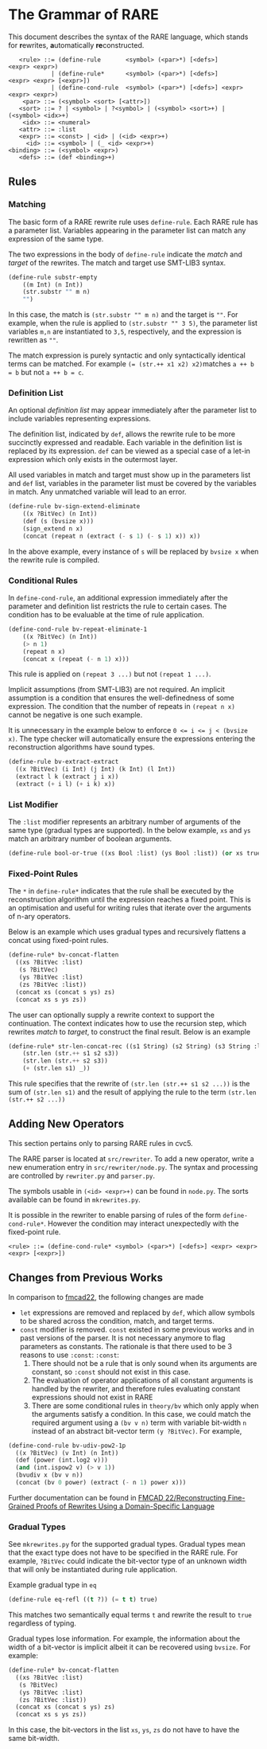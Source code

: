 # The Grammar of RARE

This document describes the syntax of the RARE language, which stands for
**r**ewrites, **a**utomatically **re**constructed.

``` dsl
   <rule> ::= (define-rule       <symbol> (<par>*) [<defs>]        <expr> <expr>)
            | (define-rule*      <symbol> (<par>*) [<defs>]        <expr> <expr> [<expr>])
            | (define-cond-rule  <symbol> (<par>*) [<defs>] <expr> <expr> <expr>)
    <par> ::= (<symbol> <sort> [<attr>])
   <sort> ::= ? | <symbol> | ?<symbol> | (<symbol> <sort>+) | (<symbol> <idx>+)
    <idx> ::= <numeral>
   <attr> ::= :list
   <expr> ::= <const> | <id> | (<id> <expr>+)
     <id> ::= <symbol> | (_ <id> <expr>+)
<binding> ::= (<symbol> <expr>)
   <defs> ::= (def <binding>+)
```

## Rules

### Matching

The basic form of a RARE rewrite rule uses `define-rule`. Each RARE rule has a
parameter list. Variables appearing in the parameter list can match any
expression of the same type.

The two expressions in the body of `define-rule` indicate the *match* and
*target* of the rewrites. The match and target use SMT-LIB3 syntax.

``` lisp
(define-rule substr-empty
	((m Int) (n Int))
	(str.substr "" m n)
	"")
```

In this case, the match is `(str.substr "" m n)` and the target is `""`. For
example, when the rule is applied to `(str.substr "" 3 5)`, the parameter list
variables `m,n` are instantiated to `3,5`, respectively, and the expression is
rewritten as `""`.

The match expression is purely syntactic and only syntactically identical terms
can be matched.  For example `(= (str.++ x1 x2) x2)`matches `a ++ b = b` but not
`a ++ b = c`.

### Definition List

An optional *definition list* may appear immediately after the parameter list to
include variables representing expressions.

The definition list, indicated by `def`, allows the rewrite rule to be more
succinctly expressed and readable. Each variable in the definition list is
replaced by its expression. `def` can be viewed as a special case of a let-in
expression which only exists in the outermost layer.

All used variables in match and target must show up in the parameters list and
`def` list, variables in the parameter list must be covered by the variables in
match. Any unmatched variable will lead to an error.

``` lisp
(define-rule bv-sign-extend-eliminate
	((x ?BitVec) (n Int))
	(def (s (bvsize x)))
	(sign_extend n x)
	(concat (repeat n (extract (- s 1) (- s 1) x)) x))
```

In the above example, every instance of `s` will be replaced by `bvsize x` when
the rewrite rule is compiled.

### Conditional Rules

In `define-cond-rule`, an additional expression immediately after the parameter
and definition list restricts the rule to certain cases. The condition has to be
evaluable at the time of rule application.

``` lisp
(define-cond-rule bv-repeat-eliminate-1
	((x ?BitVec) (n Int))
	(> n 1)
	(repeat n x)
	(concat x (repeat (- n 1) x)))
```

This rule is applied on `(repeat 3 ...)` but not `(repeat 1 ...)`.

Implicit assumptions (from SMT-LIB3) are not required. An implicit assumption is
a condition that ensures the well-definedness of some expression. The condition
that the number of repeats in `(repeat n x)` cannot be negative is one such
example.

It is unnecessary in the example below to enforce `0 <= i <= j < (bvsize x)`.
The type checker will automatically ensure the expressions entering the
reconstruction algorithms have sound types.

``` lisp
(define-rule bv-extract-extract
  ((x ?BitVec) (i Int) (j Int) (k Int) (l Int))
  (extract l k (extract j i x))
  (extract (+ i l) (+ i k) x))
```

### List Modifier

The `:list` modifier represents an arbitrary number of arguments of the same
type (gradual types are supported). In the below example, `xs` and `ys` match an
arbitrary number of boolean arguments.

``` lisp
(define-rule bool-or-true ((xs Bool :list) (ys Bool :list)) (or xs true ys) true)
```

### Fixed-Point Rules

The `*` in `define-rule*` indicates that the rule shall be executed by the
reconstruction algorithm until the expression reaches a fixed point. This is an
optimisation and useful for writing rules that iterate over the arguments of
n-ary operators.

Below is an example which uses gradual types and recursively flattens a concat
using fixed-point rules.

``` lisp
(define-rule* bv-concat-flatten
  ((xs ?BitVec :list)
   (s ?BitVec)
   (ys ?BitVec :list)
   (zs ?BitVec :list))
  (concat xs (concat s ys) zs)
  (concat xs s ys zs))
```

The user can optionally supply a rewrite context to support the continuation.
The context indicates how to use the recursion step, which rewrites *match* to
*target*, to construct the final result. Below is an example

``` lisp
(define-rule* str-len-concat-rec ((s1 String) (s2 String) (s3 String :list))
	(str.len (str.++ s1 s2 s3))
	(str.len (str.++ s2 s3))
	(+ (str.len s1) _))
```

This rule specifies that the rewrite of `(str.len (str.++ s1 s2 ...))` is the
sum of `(str.len s1)` and the result of applying the rule to the term `(str.len
(str.++ s2 ...))`


## Adding New Operators

This section pertains only to parsing RARE rules in cvc5.

The RARE parser is located at `src/rewriter`. To add a new operator,
write a new enumeration entry in `src/rewriter/node.py`. The syntax and
processing are controlled by `rewriter.py` and `parser.py`.

The symbols usable in `(<id> <expr>+)` can be found in `node.py`. The sorts
available can be found in `mkrewrites.py`.

It is possible in the rewriter to enable parsing of rules of the form
`define-cond-rule*`. However the condition may interact unexpectedly with the
fixed-point rule.

```
<rule> ::= (define-cond-rule* <symbol> (<par>*) [<defs>] <expr> <expr> <expr> [<expr>])
```

## Changes from Previous Works

In comparison to
[fmcad22](https://ieeexplore.ieee.org/abstract/document/10026573), the following changes are made
* `let` expressions are removed and replaced by `def`, which allow symbols to be
shared across the condition, match, and target terms.
* `const` modifier is removed. `const` existed in some previous works and in
  past versions of the parser. It is not necessary anymore to flag parameters as
  constants. The rationale is that there used to be 3 reasons to use `:const`:
  `:const`:
    1. There should not be a rule that is only sound when its arguments are
       constant, so `:const` should not exist in this case.
    2. The evaluation of operator applications of all constant arguments is handled
       by the rewriter, and therefore rules evaluating constant expressions should
       not exist in RARE
    3. There are some conditional rules in `theory/bv` which only apply when the
       arguments satisfy a condition. In this case, we could match the required
       argument using a `(bv v n)` term with variable bit-width `n` instead of an
       abstract bit-vector term `(y ?BitVec)`. For example,

``` lisp
(define-cond-rule bv-udiv-pow2-1p
  ((x ?BitVec) (v Int) (n Int))
  (def (power (int.log2 v)))
  (and (int.ispow2 v) (> v 1))
  (bvudiv x (bv v n))
  (concat (bv 0 power) (extract (- n 1) power x)))
```

Further documentation can be found in [FMCAD 22/Reconstructing Fine-Grained
Proofs of Rewrites Using a Domain-Specific Language](https://ieeexplore.ieee.org/document/10026573)

### Gradual Types

See `mkrewrites.py` for the supported gradual types. Gradual types mean that the
exact type does not have to be specified in the RARE rule. For example,
`?BitVec` could indicate the bit-vector type of an unknown width that will only
be instantiated during rule application.

Example gradual type in `eq`
``` lisp
(define-rule eq-refl ((t ?)) (= t t) true)
```

This matches two semantically equal terms `t` and rewrite the result to `true`
regardless of typing.

Gradual types lose information. For example, the information about the width of
a bit-vector is implicit albeit it can be recovered using `bvsize`. For example:

``` lisp
(define-rule* bv-concat-flatten
  ((xs ?BitVec :list)
   (s ?BitVec)
   (ys ?BitVec :list)
   (zs ?BitVec :list))
  (concat xs (concat s ys) zs)
  (concat xs s ys zs))
```

In this case, the bit-vectors in the list `xs`, `ys`, `zs` do not have to have
the same bit-width.
